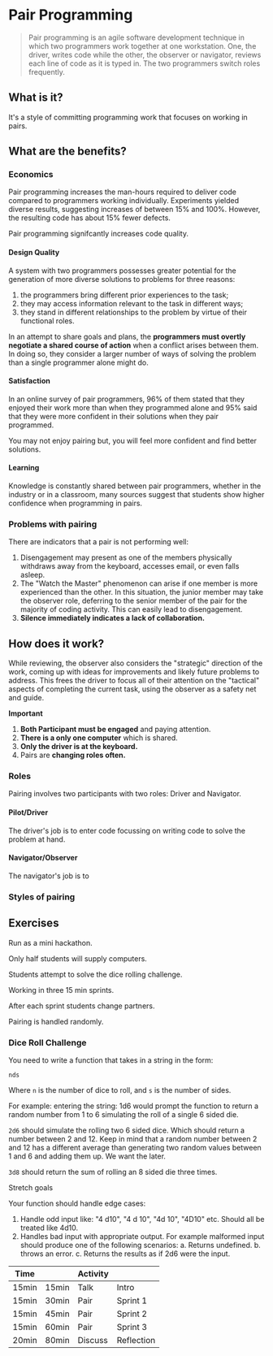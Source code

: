 # Pair Programming 

> Pair programming is an agile software development technique in 
> which two programmers work together at one workstation. One, the 
> driver, writes code while the other, the observer or navigator, 
> reviews each line of code as it is typed in. The two programmers 
> switch roles frequently.

## What is it?

It's a style of committing programming work that focuses on working in 
pairs. 

## What are the benefits?

### Economics

Pair programming increases the man-hours required to deliver code 
compared to programmers working individually. Experiments yielded 
diverse results, suggesting increases of between 15% and 100%. However, 
the resulting code has about 15% fewer defects. 

Pair programming signifcantly increases code quality. 

#### Design Quality

A system with two programmers possesses greater potential for the 
generation of more diverse solutions to problems for three reasons:

1. the programmers bring different prior experiences to the task;
2. they may access information relevant to the task in different ways;
3. they stand in different relationships to the problem by virtue of their functional roles.

In an attempt to share goals and plans, the **programmers must overtly 
negotiate a shared course of action** when a conflict arises between them. 
In doing so, they consider a larger number of ways of solving the problem 
than a single programmer alone might do.

#### Satisfaction 

In an online survey of pair programmers, 96% of them stated that they 
enjoyed their work more than when they programmed alone and 95% said 
that they were more confident in their solutions when they pair programmed.

You may not enjoy pairing but, you will feel more confident and find better 
solutions. 

#### Learning 

Knowledge is constantly shared between pair programmers, whether in the 
industry or in a classroom, many sources suggest that students show 
higher confidence when programming in pairs. 

### Problems with pairing

There are indicators that a pair is not performing well:

1. Disengagement may present as one of the members physically withdraws 
away from the keyboard, accesses email, or even falls asleep.
2. The "Watch the Master" phenomenon can arise if one member is more 
experienced than the other. In this situation, the junior member may 
take the observer role, deferring to the senior member of the pair for 
the majority of coding activity. This can easily lead to disengagement.
3. **Silence immediately indicates a lack of collaboration.**

## How does it work? 

While reviewing, the observer also considers the "strategic" direction 
of the work, coming up with ideas for improvements and likely future 
problems to address. This frees the driver to focus all of their 
attention on the "tactical" aspects of completing the current task, 
using the observer as a safety net and guide.

**Important**

1. **Both Participant must be engaged** and paying attention. 
2. **There is a only one computer** which is shared. 
3. **Only the driver is at the keyboard.** 
4. Pairs are **changing roles often.** 

### Roles

Pairing involves two participants with two roles: Driver and Navigator. 

#### Pilot/Driver 

The driver's job is to enter code focussing on writing code to 
solve the problem at hand. 

#### Navigator/Observer

The navigator's job is to 

### Styles of pairing



## Exercises 

Run as a mini hackathon. 

Only half students will supply computers. 

Students attempt to solve the dice rolling challenge. 

Working in three 15 min sprints. 

After each sprint students change partners. 

Pairing is handled randomly. 

### Dice Roll Challenge

You need to write a function that takes in a string in the form: 

`nds`

Where `n` is the number of dice to roll, and `s` is the number of sides.

For example: entering the string: 1d6 would prompt the function to 
return a random number from 1 to 6 simulating the roll of a single 6 
sided die. 

`2d6` should simulate the rolling two 6 sided dice. Which should 
return a number between 2 and 12. Keep in mind that a random number
between 2 and 12 has a different average than generating two random 
values between 1 and 6 and adding them up. We want the later. 

`3d8` should return the sum of rolling an 8 sided die three times. 

Stretch goals 

Your function should handle edge cases: 

1. Handle odd input like: 
  "4 d10", "4 d 10", "4d 10", "4D10" etc. Should all be treated like 4d10.
2. Handles bad input with appropriate output. For example malformed input 
should produce one of the following scenarios: 
  a. Returns undefined.
  b. throws an error.
  c. Returns the results as if 2d6 were the input. 
  
 
| Time |      | Activity |           |
|------|------|----------|-----------|
| 15min| 15min| Talk     | Intro     |
| 15min| 30min| Pair     | Sprint 1  |
| 15min| 45min| Pair     | Sprint 2  | 
| 15min| 60min| Pair     | Sprint 3  | 
| 20min| 80min| Discuss  | Reflection| 
